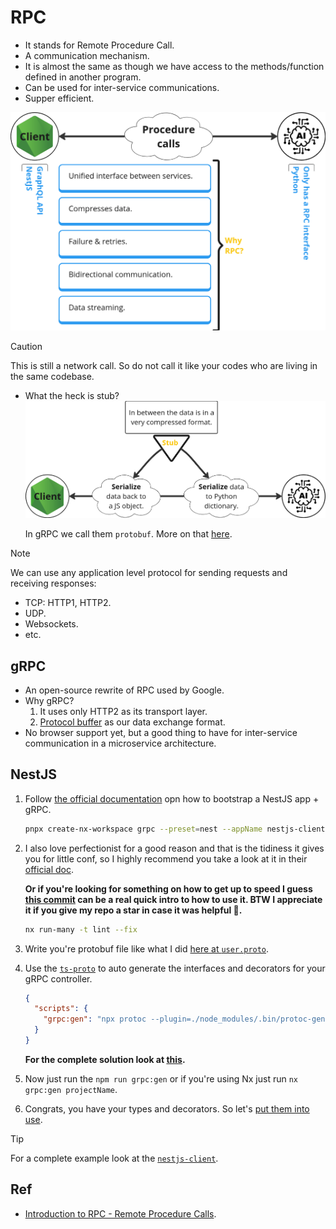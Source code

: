 # RPC

- It stands for Remote Procedure Call.
- A communication mechanism.
- It is almost the same as though we have access to the methods/function defined in another program.
- Can be used for inter-service communications.
- Supper efficient.

![A simple diagram showing how a NestJS app might be calling and RPC in a Python app](./assets/simple-example-client-service.png)

> [!CAUTION]
>
> This is still a network call. So do not call it like your codes who are living in the same codebase.

- What the heck is stub?
  ![Stub is a convertor, it converts data back and forth to understandable formats between different programming languages](./assets/stub.png)

  In gRPC we call them `protobuf`. More on that [here](./protobuf.md).

> [!NOTE]
>
> We can use any application level protocol for sending requests and receiving responses:
>
> - TCP: HTTP1, HTTP2.
> - UDP.
> - Websockets.
> - etc.

## gRPC

- An open-source rewrite of RPC used by Google.
- Why gRPC?
  1. It uses only HTTP2 as its transport layer.
  2. [Protocol buffer](./protobuf.md) as our data exchange format.
- No browser support yet, but a good thing to have for inter-service communication in a microservice architecture.

## NestJS

1. Follow [the official documentation](https://docs.nestjs.com/microservices/grpc) opn how to bootstrap a NestJS app + gRPC.
   ```bash
   pnpx create-nx-workspace grpc --preset=nest --appName nestjs-client --bundler esbuild --packageManager pnpm --nxCloud skip
   ```
2. I also love perfectionist for a good reason and that is the tidiness it gives you for little conf, so I highly recommend you take a look at it in their [official doc](https://perfectionist.dev/guide/getting-started).

   **Or if you're looking for something on how to get up to speed I guess [this commit](https://github.com/kasir-barati/docker/commit/6855598149c21c985387fce674a4d1ce5f87ca5f) can be a real quick intro to how to use it. BTW I appreciate it if you give my repo a star in case it was helpful :slightly_smiling_face:.**

   ```bash
   nx run-many -t lint --fix
   ```

3. Write you're protobuf file like what I did [here at `user.proto`](../../microservices/grpc/apps/nestjs-client/src/assets/user.proto).
4. Use the [`ts-proto`](https://github.com/stephenh/ts-proto) to auto generate the interfaces and decorators for your gRPC controller.

   ```json
   {
     "scripts": {
       "grpc:gen": "npx protoc --plugin=./node_modules/.bin/protoc-gen-ts_proto --ts_proto_opt=fileSuffix=.interface --ts_proto_opt=nestJs=true --ts_proto_opt=addNestjsRestParameter=true --ts_proto_out={projectRoot}/src/assets/interfaces -I {projectRoot}/src/assets/ {projectRoot}/src/assets/*.proto"
     }
   }
   ```

   **For the complete solution look at [this](../../microservices/grpc/apps/nestjs-client/project.json).**

5. Now just run the `npm run grpc:gen` or if you're using Nx just run `nx grpc:gen projectName`.

6. Congrats, you have your types and decorators. So let's [put them into use](../../microservices/grpc/apps/nestjs-client/src/user/user.grpc-controller.ts).

> [!TIP]
>
> For a complete example look at the [`nestjs-client`](../../microservices/grpc/).

## Ref

- [Introduction to RPC - Remote Procedure Calls](https://www.youtube.com/watch?v=eRndYq8iTio).
